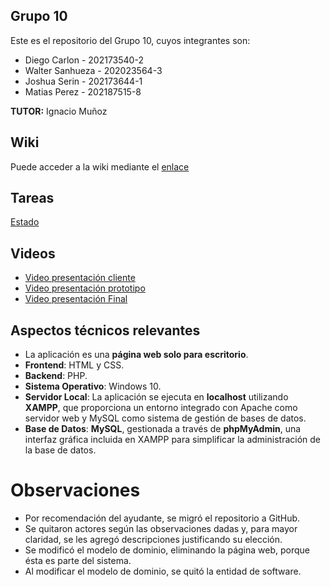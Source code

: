 ## Grupo 10
Este es el repositorio del Grupo 10, cuyos integrantes son:

* Diego Carlon - 202173540-2
* Walter Sanhueza - 202023564-3
* Joshua Serin - 202173644-1
* Matias Perez - 202187515-8

**TUTOR:** Ignacio Muñoz


## Wiki
Puede acceder a la wiki mediante el [enlace](https://github.com/WalterSanhueza/GRUPO10-2024-PROYINF/wiki)

## Tareas
[Estado](https://github.com/WalterSanhueza/GRUPO10-2024-PROYINF/issues)

## Videos
* [Video presentación cliente](https://www.youtube.com/watch?v=abJau21SDIk)
* [Video presentación prototipo](https://www.youtube.com/watch?v=cVco3JbnVqo)
* [Video presentación Final](https://www.youtube.com/watch?v=-9G-Bdv_7bk)

## Aspectos técnicos relevantes

- La aplicación es una **página web solo para escritorio**.  
- **Frontend**: HTML y CSS.  
- **Backend**: PHP.  
- **Sistema Operativo**: Windows 10.  
- **Servidor Local**: La aplicación se ejecuta en **localhost** utilizando **XAMPP**, que proporciona un entorno integrado con Apache como servidor web y MySQL como sistema de gestión de bases de datos.  
- **Base de Datos**: **MySQL**, gestionada a través de **phpMyAdmin**, una interfaz gráfica incluida en XAMPP para simplificar la administración de la base de datos.  

# Observaciones
* Por recomendación del ayudante, se migró el repositorio a GitHub.
* Se quitaron actores según las observaciones dadas y, para mayor claridad, se les agregó descripciones justificando su elección.
* Se modificó el modelo de dominio, eliminando la página web, porque ésta es parte del sistema.
* Al modificar el modelo de dominio, se quitó la entidad de software.
